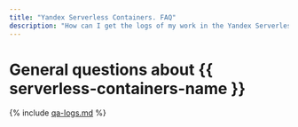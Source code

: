 ```yaml
---
title: "Yandex Serverless Containers. FAQ"
description: "How can I get the logs of my work in the Yandex Serverless Containers service? Answers to this and other questions in this article."
---
```


# General questions about {{ serverless-containers-name }}

{% include [qa-logs.md](../../_includes/qa-logs.md) %}
